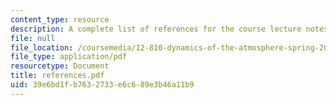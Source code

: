 ```yaml
---
content_type: resource
description: A complete list of references for the course lecture notes.
file: null
file_location: /coursemedia/12-810-dynamics-of-the-atmosphere-spring-2008/39e6bd1fb7632733e6c689e3b46a11b9_references.pdf
file_type: application/pdf
resourcetype: Document
title: references.pdf
uid: 39e6bd1f-b763-2733-e6c6-89e3b46a11b9
---
```

